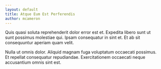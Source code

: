 ```yaml
---
layout: default
title: Atque Eum Est Perferendis
author: mcameron
---
```


Quis quasi soluta reprehenderit dolor error est et. Expedita libero sunt ut sunt possimus molestiae qui. Ipsam consequatur in sint et. Et ab sit consequuntur aperiam quam velit.

Nulla ut omnis dolor. Aliquid magnam fuga voluptatum occaecati possimus. Et repellat consequatur repudiandae. Exercitationem occaecati neque accusantium omnis sint est.
